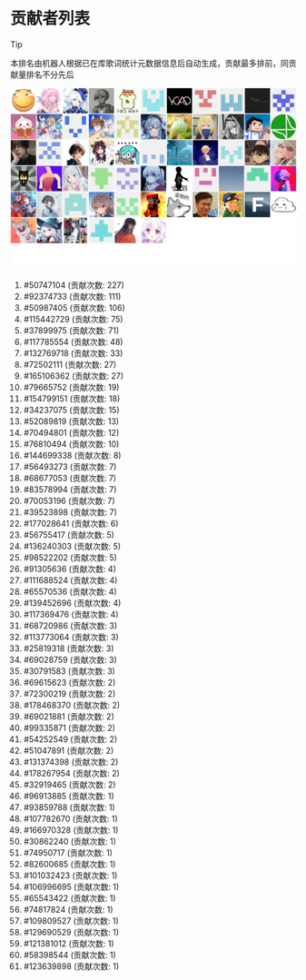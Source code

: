 # 贡献者列表

> [!TIP]
> 本排名由机器人根据已在库歌词统计元数据信息后自动生成，贡献最多排前，同贡献量排名不分先后

![贡献者头像画廊](./CONTRIBUTORS.svg)

1. #50747104 (贡献次数: 227)
2. #92374733 (贡献次数: 111)
3. #50987405 (贡献次数: 106)
4. #115442729 (贡献次数: 75)
5. #37899975 (贡献次数: 71)
6. #117785554 (贡献次数: 48)
7. #132769718 (贡献次数: 33)
8. #72502111 (贡献次数: 27)
9. #165106362 (贡献次数: 27)
10. #79665752 (贡献次数: 19)
11. #154799151 (贡献次数: 18)
12. #34237075 (贡献次数: 15)
13. #52089819 (贡献次数: 13)
14. #70494801 (贡献次数: 12)
15. #76810494 (贡献次数: 10)
16. #144699338 (贡献次数: 8)
17. #56493273 (贡献次数: 7)
18. #68677053 (贡献次数: 7)
19. #83578994 (贡献次数: 7)
20. #70053196 (贡献次数: 7)
21. #39523898 (贡献次数: 7)
22. #177028641 (贡献次数: 6)
23. #56755417 (贡献次数: 5)
24. #136240303 (贡献次数: 5)
25. #98522202 (贡献次数: 5)
26. #91305636 (贡献次数: 4)
27. #111688524 (贡献次数: 4)
28. #65570536 (贡献次数: 4)
29. #139452696 (贡献次数: 4)
30. #117369476 (贡献次数: 4)
31. #68720986 (贡献次数: 3)
32. #113773064 (贡献次数: 3)
33. #25819318 (贡献次数: 3)
34. #69028759 (贡献次数: 3)
35. #30791583 (贡献次数: 3)
36. #69615623 (贡献次数: 2)
37. #72300219 (贡献次数: 2)
38. #178468370 (贡献次数: 2)
39. #69021881 (贡献次数: 2)
40. #99335871 (贡献次数: 2)
41. #54252549 (贡献次数: 2)
42. #51047891 (贡献次数: 2)
43. #131374398 (贡献次数: 2)
44. #178267954 (贡献次数: 2)
45. #32919465 (贡献次数: 2)
46. #96913885 (贡献次数: 1)
47. #93859788 (贡献次数: 1)
48. #107782670 (贡献次数: 1)
49. #166970328 (贡献次数: 1)
50. #30862240 (贡献次数: 1)
51. #74950717 (贡献次数: 1)
52. #82600685 (贡献次数: 1)
53. #101032423 (贡献次数: 1)
54. #106996695 (贡献次数: 1)
55. #65543422 (贡献次数: 1)
56. #74817824 (贡献次数: 1)
57. #109809527 (贡献次数: 1)
58. #129690529 (贡献次数: 1)
59. #121381012 (贡献次数: 1)
60. #58398544 (贡献次数: 1)
61. #123639898 (贡献次数: 1)
